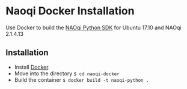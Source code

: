 # Naoqi Docker Installation

Use Docker to build the [NAOqi Python SDK](http://doc.aldebaran.com/2-1/dev/python/install_guide.html) for Ubuntu 17.10 and NAOqi 2.1.4.13

## Installation

* Install [Docker](https://www.docker.com).
* Move into the directory `$ cd naoqi-docker`
* Build the container `$ docker build -t naoqi-python .`